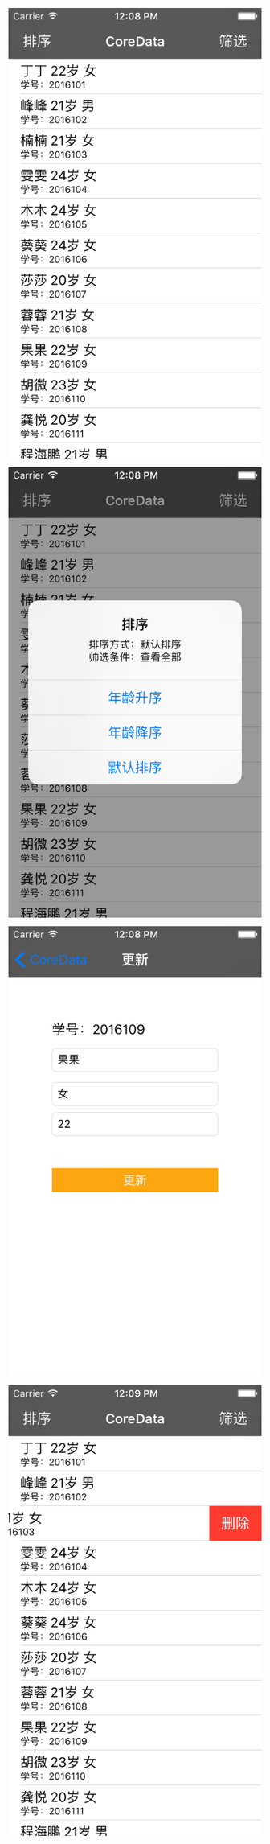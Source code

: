 ![效果图1](https://github.com/Insfgg99x/CoreDataDemo/blob/master/screenshots/1.png)


![效果图2](https://github.com/Insfgg99x/CoreDataDemo/blob/master/screenshots/2.png)


![效果图3](https://github.com/Insfgg99x/CoreDataDemo/blob/master/screenshots/3.png)


![效果图4](https://github.com/Insfgg99x/CoreDataDemo/blob/master/screenshots/4.png)
